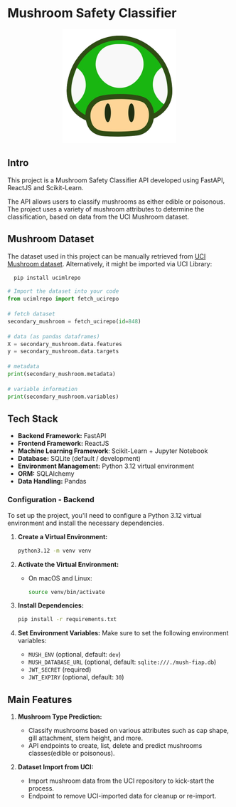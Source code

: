 # Mushroom Safety Classifier

<div align="center">
  <img src="img/1up.png" alt="Mushroom Classifier">
</div>

## Intro

This project is a Mushroom Safety Classifier API developed using FastAPI, ReactJS and Scikit-Learn.

The API allows users to classify mushrooms as either edible or poisonous. The project uses a variety of mushroom attributes to determine the classification, based on data from the UCI Mushroom dataset.


## Mushroom Dataset
The dataset used in this project can be manually retrieved from [UCI Mushroom dataset](https://archive.ics.uci.edu/dataset/848/secondary+mushroom+dataset). Alternatively, it might be imported via UCI Library:

```bash
  pip install ucimlrepo
```

```python
# Import the dataset into your code 
from ucimlrepo import fetch_ucirepo 
  
# fetch dataset 
secondary_mushroom = fetch_ucirepo(id=848) 
  
# data (as pandas dataframes) 
X = secondary_mushroom.data.features 
y = secondary_mushroom.data.targets 
  
# metadata 
print(secondary_mushroom.metadata) 
  
# variable information 
print(secondary_mushroom.variables)
```

## Tech Stack

- **Backend Framework:** FastAPI
- **Frontend Framework:** ReactJS
- **Machine Learning Framework**: Scikit-Learn + Jupyter Notebook
- **Database:** SQLite (default / development)
- **Environment Management:** Python 3.12 virtual environment
- **ORM:** SQLAlchemy
- **Data Handling:** Pandas

### Configuration - Backend

To set up the project, you'll need to configure a Python 3.12 virtual environment and install the necessary dependencies.

1. **Create a Virtual Environment:**
   ```bash
   python3.12 -m venv venv
   ```

2. **Activate the Virtual Environment:**
   - On macOS and Linux:
     ```bash
     source venv/bin/activate
     ```

3. **Install Dependencies:**
   ```bash
   pip install -r requirements.txt
   ```

4. **Set Environment Variables:**
   Make sure to set the following environment variables:
   - `MUSH_ENV` (optional, default: `dev`)
   - `MUSH_DATABASE_URL` (optional, default: `sqlite:///./mush-fiap.db`)
   - `JWT_SECRET` (required)
   - `JWT_EXPIRY` (optional, default: `30`)

## Main Features

1. **Mushroom Type Prediction:**
   - Classify mushrooms based on various attributes such as cap shape, gill attachment, stem height, and more.
   - API endpoints to create, list, delete and predict mushrooms classes(edible or poisonous).

2. **Dataset Import from UCI:**
   - Import mushroom data from the UCI repository to kick-start the process.
   - Endpoint to remove UCI-imported data for cleanup or re-import.


